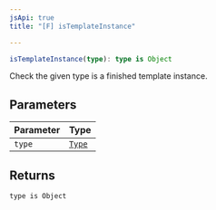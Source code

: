 ```yaml
---
jsApi: true
title: "[F] isTemplateInstance"

---
```

```ts
isTemplateInstance(type): type is Object
```

Check the given type is a finished template instance.

## Parameters

| Parameter | Type |
| :------ | :------ |
| `type` | [`Type`](../type-aliases/Type.md) |

## Returns

`type is Object`
